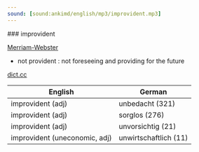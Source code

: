 ```yaml
---
sound: [sound:ankimd/english/mp3/improvident.mp3]
---
```


\### improvident

[Merriam-Webster](https://www.merriam-webster.com/dictionary/improvident)

- not provident : not foreseeing and providing for the future

[dict.cc](https://www.dict.cc/improvident)

| English        | German       |
| -------------- | ------------ |
| improvident (adj) | unbedacht (321) |
| improvident (adj) | sorglos (276) |
| improvident (adj) | unvorsichtig (21) |
| improvident (uneconomic, adj) | unwirtschaftlich (11) |
